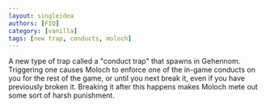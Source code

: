 ```yaml
---
layout: singleidea
authors: [FIQ]
category: [vanilla]
tags: [new trap, conducts, moloch]
---
```

A new type of trap called a "conduct trap" that spawns in Gehennom. Triggering
one causes Moloch to enforce one of the in-game conducts on you for the rest of
the game, or until you next break it, even if you have previously broken it.
Breaking it after this happens makes Moloch mete out some sort of harsh
punishment.
